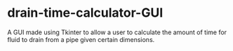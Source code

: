 # drain-time-calculator-GUI
A GUI made using Tkinter to allow a user to calculate the amount of time for fluid to drain from a pipe given certain dimensions.
